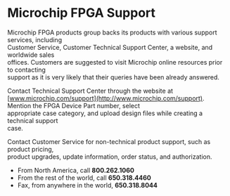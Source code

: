 # Microchip FPGA Support

Microchip FPGA products group backs its products with various support services, including<br /> Customer Service, Customer Technical Support Center, a website, and worldwide sales<br /> offices. Customers are suggested to visit Microchip online resources prior to contacting<br /> support as it is very likely that their queries have been already answered.

Contact Technical Support Center through the website at [www.microchip.com/support](http://www.microchip.com/support). Mention the FPGA Device Part number, select<br /> appropriate case category, and upload design files while creating a technical support<br /> case.

Contact Customer Service for non-technical product support, such as product pricing,<br /> product upgrades, update information, order status, and authorization.

-   From North America, call **800.262.1060**
-   From the rest of the world, call **650.318.4460**
-   Fax, from anywhere in the world, **650.318.8044**

